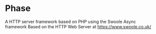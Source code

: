 # Phase
A HTTP server framework based on PHP using the Swoole Async framework
Based on the HTTP Web Server at https://www.swoole.co.uk/
